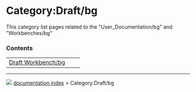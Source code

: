 # Category:Draft/bg
This category list pages related to the \"User_Documentation/bg\" and \"Workbenches/bg\"

### Contents

|     |     |     |
| --- | --- | --- |
| [Draft Workbench/bg](Draft_Workbench/bg.md) |



---
![](images/Button_right.svg) [documentation index](../README.md) > Category:Draft/bg
